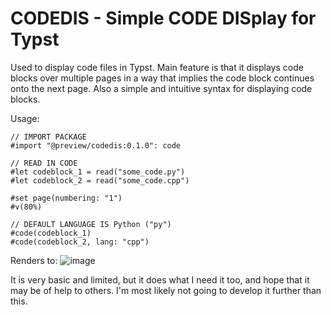 # CODEDIS - Simple CODE DISplay for Typst

Used to display code files in Typst. Main feature is that it displays code blocks over multiple pages in a way that implies the code block continues onto the next page. Also a simple and intuitive syntax for displaying code blocks.

Usage:
```typ
// IMPORT PACKAGE
#import "@preview/codedis:0.1.0": code

// READ IN CODE
#let codeblock_1 = read("some_code.py")
#let codeblock_2 = read("some_code.cpp")

#set page(numbering: "1")
#v(80%)

// DEFAULT LANGUAGE IS Python ("py")
#code(codeblock_1)
#code(codeblock_2, lang: "cpp")
```

Renders to:
![image](https://github.com/AugustinWinther/codedis/assets/30674646/76bb13d5-adc8-457f-bd55-53e3fd5c5df7)


It is very basic and limited, but it does what I need it too, and hope that it may be of help to others. I'm most likely not going to develop it further than this.
